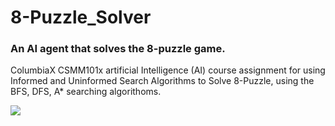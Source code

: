 # 8-Puzzle_Solver
<h3><strong>An AI agent that solves the 8-puzzle game.</strong></h3>
<p>ColumbiaX CSMM101x artificial Intelligence (AI) course assignment for using Informed and Uninformed Search Algorithms to Solve 8-Puzzle, 
using the BFS, DFS, A* searching algorithoms.</p>
<img src="https://repository-images.githubusercontent.com/559594078/725828c1-96af-49b1-8444-ca77d658733f">
